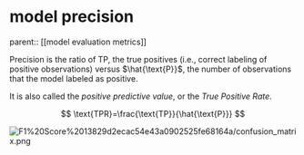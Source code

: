 # model precision 
parent:: [[model evaluation metrics]]

Precision is the ratio of TP, the true positives (i.e., correct labeling of positive observations) versus $\hat{\text{P}}$, the number of observations that the model labeled as positive. 

It is also called the *positive predictive value*, or the *True Positive Rate*.


$$
\text{TPR}=\frac{\text{TP}}{\hat{\text{P}}}
$$



![F1%20Score%2013829d2ecac54e43a0902525fe68164a/confusion_matrix.png](confusion_matrix.png)
